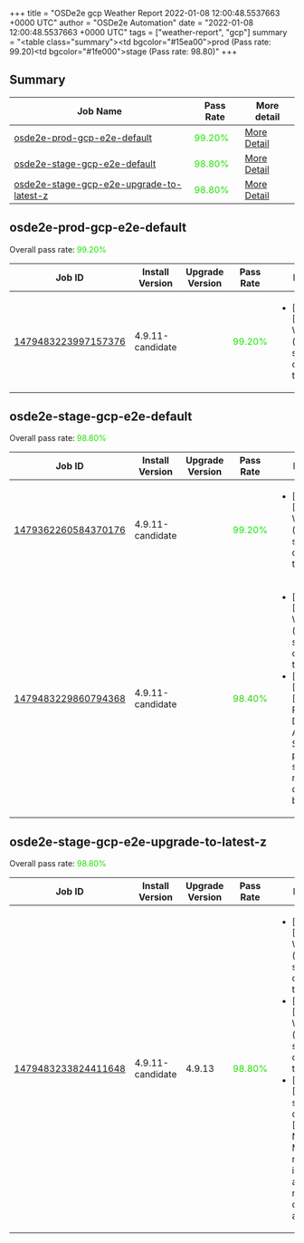+++
title = "OSDe2e gcp Weather Report 2022-01-08 12:00:48.5537663 +0000 UTC"
author = "OSDe2e Automation"
date = "2022-01-08 12:00:48.5537663 +0000 UTC"
tags = ["weather-report", "gcp"]
summary = "<table class=\"summary\"><tr><td bgcolor=\"#15ea00\"></td><td>prod (Pass rate: 99.20)</td></tr><tr><td bgcolor=\"#1fe000\"></td><td>stage (Pass rate: 98.80)</td></tr></table>"
+++
## Summary

| Job Name | Pass Rate | More detail |
|----------|-----------|-------------|
|[osde2e-prod-gcp-e2e-default](https://prow.ci.openshift.org/?job=osde2e-prod-gcp-e2e-default)| <span style="color:#15ea00;">99.20%</span>|[More Detail](#osde2e-prod-gcp-e2e-default)|
|[osde2e-stage-gcp-e2e-default](https://prow.ci.openshift.org/?job=osde2e-stage-gcp-e2e-default)| <span style="color:#1fe000;">98.80%</span>|[More Detail](#osde2e-stage-gcp-e2e-default)|
|[osde2e-stage-gcp-e2e-upgrade-to-latest-z](https://prow.ci.openshift.org/?job=osde2e-stage-gcp-e2e-upgrade-to-latest-z)| <span style="color:#1fe000;">98.80%</span>|[More Detail](#osde2e-stage-gcp-e2e-upgrade-to-latest-z)|



## osde2e-prod-gcp-e2e-default

Overall pass rate: <span style="color:#15ea00;">99.20%</span>

| Job ID | Install Version | Upgrade Version | Pass Rate | Failures |
|--------|-----------------|-----------------|-----------|----------|
[1479483223997157376](https://prow.ci.openshift.org/view/gs/origin-ci-test/logs/osde2e-prod-gcp-e2e-default/1479483223997157376) | 4.9.11-candidate |  | <span style="color:#15ea00;">99.20%</span>|<ul><li>[install] [Suite: e2e] Workload (guestbook) should get created in the cluster</li></ul>



## osde2e-stage-gcp-e2e-default

Overall pass rate: <span style="color:#1fe000;">98.80%</span>

| Job ID | Install Version | Upgrade Version | Pass Rate | Failures |
|--------|-----------------|-----------------|-----------|----------|
[1479362260584370176](https://prow.ci.openshift.org/view/gs/origin-ci-test/logs/osde2e-stage-gcp-e2e-default/1479362260584370176) | 4.9.11-candidate |  | <span style="color:#15ea00;">99.20%</span>|<ul><li>[install] [Suite: e2e] Workload (guestbook) should get created in the cluster</li></ul>
[1479483229860794368](https://prow.ci.openshift.org/view/gs/origin-ci-test/logs/osde2e-stage-gcp-e2e-default/1479483229860794368) | 4.9.11-candidate |  | <span style="color:#29d600;">98.40%</span>|<ul><li>[install] [Suite: e2e] Workload (guestbook) should get created in the cluster</li><li>[install] [Suite: e2e] [OSD] RBAC Dedicated Admins SCC permissions scc-test new SCC does not break pods</li></ul>



## osde2e-stage-gcp-e2e-upgrade-to-latest-z

Overall pass rate: <span style="color:#1fe000;">98.80%</span>

| Job ID | Install Version | Upgrade Version | Pass Rate | Failures |
|--------|-----------------|-----------------|-----------|----------|
[1479483233824411648](https://prow.ci.openshift.org/view/gs/origin-ci-test/logs/osde2e-stage-gcp-e2e-upgrade-to-latest-z/1479483233824411648) | 4.9.11-candidate | 4.9.13 | <span style="color:#1fe000;">98.80%</span>|<ul><li>[install] [Suite: e2e] Workload (guestbook) should get created in the cluster</li><li>[upgrade] [Suite: e2e] Workload (guestbook) should get created in the cluster</li><li>[upgrade] [Suite: service-definition] [OSD] NodeLabels Modifying nodeLabels is not allowed node-label cannot be added</li></ul>




